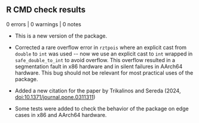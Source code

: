 ## R CMD check results

0 errors | 0 warnings | 0 notes

* This is a new version of the package. 

* Corrected a rare overflow error in `rztpois` where an explicit cast from `double` to `int` was used -- now we use an explicit cast to `int` wrapped in `safe_double_to_int` to avoid overflow.  This overflow resulted in a segmentation fault in x86 hardware and in silent failures in AArch64 hardware. This bug should not be relevant for most practical uses of the package.  

* Added a new citation for the paper by Trikalinos and Sereda (2024, <doi:10.1371/journal.pone.0311311>)

* Some tests were added to check the behavior of the package on edge cases in x86 and AArch64 hardware. 

 
